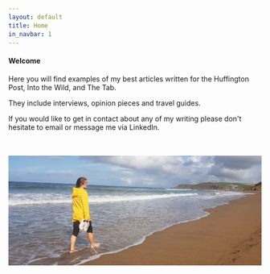 ```yaml
---
layout: default
title: Home
in_navbar: 1
---
```


<div class="card">

#### Welcome

<div class="large-font">

Here you will find examples of my best articles written for the Huffington Post, Into the Wild, and The Tab.

They include interviews, opinion pieces and travel guides.

If you would like to get in contact about any of my writing please don't hesitate to email or message me via LinkedIn.

</div>

<br>
<br>

<img src="/assets/beachpic.jpg" alt="Beachy Pic"/>

</div>
